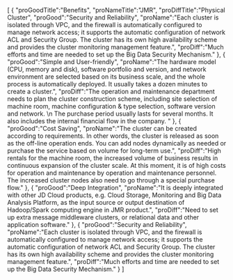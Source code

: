 [
	{
		"proGoodTitle":"Benefits",
		"proNameTitle":"JMR",
		"proDiffTitle":"Physical Cluster",
		"proGood":"Security and Reliability",
		"proName":"Each cluster is isolated through VPC, and the firewall is automatically configured to manage network access; it supports the automatic configuration of network ACL and Security Group. The cluster has its own high availability scheme and provides the cluster monitoring management feature.",
		"proDiff":"Much efforts and time are needed to set up the Big Data Security Mechanism."
	},
	{
		"proGood":"Simple and User-friendly",
		"proName":"The hardware model (CPU, memory and disk), software portfolio and version, and network environment are selected based on its business scale, and the whole process is automatically deployed. It usually takes a dozen minutes to create a cluster.",
		"proDiff":"The operation and maintenance department needs to plan the cluster construction scheme, including site selection of machine room, machine configuration & type selection, software version and network. \n The purchase period usually lasts for several months. It also includes the internal financial flow in the company.  "
	},
	{
		"proGood":"Cost Saving",
		"proName":"The cluster can be created according to requirements. In other words, the cluster is released as soon as the off-line operation ends. You can add nodes dynamically as needed or purchase the service based on volume for long-term use.",
		"proDiff":"High rentals for the machine room, the increased volume of business results in continuous expansion of the cluster scale. At this moment, it is of high costs for operation and maintenance by operation and maintenance personnel. The increased cluster nodes also need to go through a special purchase flow."
	},
	{
		"proGood":"Deep Integration",
		"proName":"It is deeply integrated with other JD Cloud products, e.g. Cloud Storage, Monitoring and Big Data Analysis Platform, as the input source or output destination of Hadoop/Spark computing engine in JMR product.",
		"proDiff":"Need to set up extra message middleware clusters, or relational data and other application software."
	},
	{
		"proGood":"Security and Reliability",
		"proName":"Each cluster is isolated through VPC, and the firewall is automatically configured to manage network access; it supports the automatic configuration of network ACL and Security Group. The cluster has its own high availability scheme and provides the cluster monitoring management feature.",
		"proDiff":"Much efforts and time are needed to set up the Big Data Security Mechanism."
	}
]